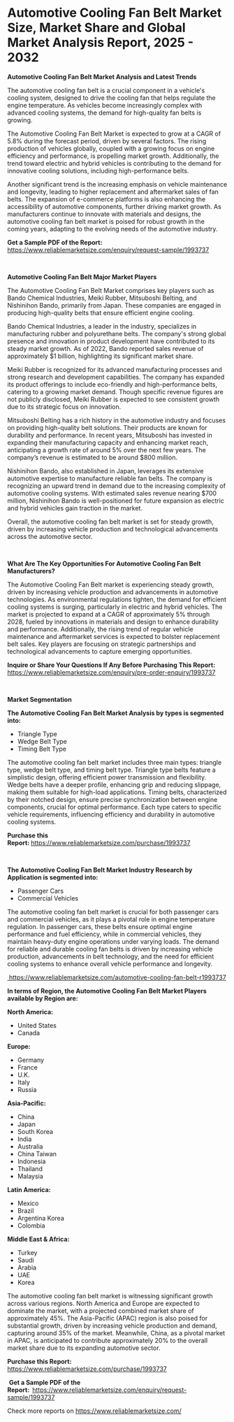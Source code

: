 <p><h1>Automotive Cooling Fan Belt Market Size, Market Share and Global Market Analysis Report, 2025 - 2032</h1></p><p><strong>Automotive Cooling Fan Belt Market Analysis and Latest Trends</strong></p>
<p><p>The automotive cooling fan belt is a crucial component in a vehicle's cooling system, designed to drive the cooling fan that helps regulate the engine temperature. As vehicles become increasingly complex with advanced cooling systems, the demand for high-quality fan belts is growing.</p><p>The Automotive Cooling Fan Belt Market is expected to grow at a CAGR of 5.8% during the forecast period, driven by several factors. The rising production of vehicles globally, coupled with a growing focus on engine efficiency and performance, is propelling market growth. Additionally, the trend toward electric and hybrid vehicles is contributing to the demand for innovative cooling solutions, including high-performance belts. </p><p>Another significant trend is the increasing emphasis on vehicle maintenance and longevity, leading to higher replacement and aftermarket sales of fan belts. The expansion of e-commerce platforms is also enhancing the accessibility of automotive components, further driving market growth. As manufacturers continue to innovate with materials and designs, the automotive cooling fan belt market is poised for robust growth in the coming years, adapting to the evolving needs of the automotive industry.</p></p>
<p><strong>Get a Sample PDF of the Report:&nbsp;</strong> <a href="https://www.reliablemarketsize.com/enquiry/request-sample/1993737?utm_campaign=2944&utm_medium=2&utm_source=Github&utm_content=ia&utm_term=29032025&utm_id=automotive-cooling-fan-belt">https://www.reliablemarketsize.com/enquiry/request-sample/1993737</a></p>
<p>&nbsp;</p>
<p><strong>Automotive Cooling Fan Belt Major Market Players</strong></p>
<p><p>The Automotive Cooling Fan Belt Market comprises key players such as Bando Chemical Industries, Meiki Rubber, Mitsuboshi Belting, and Nishinihon Bando, primarily from Japan. These companies are engaged in producing high-quality belts that ensure efficient engine cooling.</p><p>Bando Chemical Industries, a leader in the industry, specializes in manufacturing rubber and polyurethane belts. The company's strong global presence and innovation in product development have contributed to its steady market growth. As of 2022, Bando reported sales revenue of approximately $1 billion, highlighting its significant market share.</p><p>Meiki Rubber is recognized for its advanced manufacturing processes and strong research and development capabilities. The company has expanded its product offerings to include eco-friendly and high-performance belts, catering to a growing market demand. Though specific revenue figures are not publicly disclosed, Meiki Rubber is expected to see consistent growth due to its strategic focus on innovation.</p><p>Mitsuboshi Belting has a rich history in the automotive industry and focuses on providing high-quality belt solutions. Their products are known for durability and performance. In recent years, Mitsuboshi has invested in expanding their manufacturing capacity and enhancing market reach, anticipating a growth rate of around 5% over the next few years. The company’s revenue is estimated to be around $800 million.</p><p>Nishinihon Bando, also established in Japan, leverages its extensive automotive expertise to manufacture reliable fan belts. The company is recognizing an upward trend in demand due to the increasing complexity of automotive cooling systems. With estimated sales revenue nearing $700 million, Nishinihon Bando is well-positioned for future expansion as electric and hybrid vehicles gain traction in the market.</p><p>Overall, the automotive cooling fan belt market is set for steady growth, driven by increasing vehicle production and technological advancements across the automotive sector.</p></p>
<p>&nbsp;</p>
<p><strong>What Are The Key Opportunities For Automotive Cooling Fan Belt Manufacturers?</strong></p>
<p><p>The Automotive Cooling Fan Belt market is experiencing steady growth, driven by increasing vehicle production and advancements in automotive technologies. As environmental regulations tighten, the demand for efficient cooling systems is surging, particularly in electric and hybrid vehicles. The market is projected to expand at a CAGR of approximately 5% through 2028, fueled by innovations in materials and design to enhance durability and performance. Additionally, the rising trend of regular vehicle maintenance and aftermarket services is expected to bolster replacement belt sales. Key players are focusing on strategic partnerships and technological advancements to capture emerging opportunities.</p></p>
<p><strong>Inquire or Share Your Questions If Any Before Purchasing This Report:</strong> <a href="https://www.reliablemarketsize.com/enquiry/pre-order-enquiry/1993737?utm_campaign=2944&utm_medium=2&utm_source=Github&utm_content=ia&utm_term=29032025&utm_id=automotive-cooling-fan-belt">https://www.reliablemarketsize.com/enquiry/pre-order-enquiry/1993737</a></p>
<p>&nbsp;</p>
<p><strong>Market Segmentation</strong></p>
<p><strong>The Automotive Cooling Fan Belt Market Analysis by types is segmented into:</strong></p>
<p><ul><li>Triangle Type</li><li>Wedge Belt Type</li><li>Timing Belt Type</li></ul></p>
<p><p>The automotive cooling fan belt market includes three main types: triangle type, wedge belt type, and timing belt type. Triangle type belts feature a simplistic design, offering efficient power transmission and flexibility. Wedge belts have a deeper profile, enhancing grip and reducing slippage, making them suitable for high-load applications. Timing belts, characterized by their notched design, ensure precise synchronization between engine components, crucial for optimal performance. Each type caters to specific vehicle requirements, influencing efficiency and durability in automotive cooling systems.</p></p>
<p><strong>Purchase this Report:&nbsp;</strong><a href="https://www.reliablemarketsize.com/purchase/1993737?utm_campaign=2944&utm_medium=2&utm_source=Github&utm_content=ia&utm_term=29032025&utm_id=automotive-cooling-fan-belt">https://www.reliablemarketsize.com/purchase/1993737</a></p>
<p>&nbsp;</p>
<p><strong>The Automotive Cooling Fan Belt Market Industry Research by Application is segmented into:</strong></p>
<p><ul><li>Passenger Cars</li><li>Commercial Vehicles</li></ul></p>
<p><p>The automotive cooling fan belt market is crucial for both passenger cars and commercial vehicles, as it plays a pivotal role in engine temperature regulation. In passenger cars, these belts ensure optimal engine performance and fuel efficiency, while in commercial vehicles, they maintain heavy-duty engine operations under varying loads. The demand for reliable and durable cooling fan belts is driven by increasing vehicle production, advancements in belt technology, and the need for efficient cooling systems to enhance overall vehicle performance and longevity.</p></p>
<p><a href="https://www.reliablemarketsize.com/automotive-cooling-fan-belt-r1993737?utm_campaign=2944&utm_medium=2&utm_source=Github&utm_content=ia&utm_term=29032025&utm_id=automotive-cooling-fan-belt">&nbsp;https://www.reliablemarketsize.com/automotive-cooling-fan-belt-r1993737</a></p>
<p><strong>In terms of Region, the Automotive Cooling Fan Belt Market Players available by Region are:</strong></p>
<p>
    <p> <strong> North America: </strong>
        <ul>
            <li>United States</li>
            <li>Canada</li>
        </ul>
        </p> 
    <p> <strong> Europe: </strong>
        <ul>
            <li>Germany</li>
            <li>France</li>
            <li>U.K.</li>
            <li>Italy</li>
            <li>Russia</li>
        </ul>
        </p> 
    <p> <strong> Asia-Pacific: </strong>
        <ul>
            <li>China</li>
            <li>Japan</li>
            <li>South Korea</li>
            <li>India</li>
            <li>Australia</li>
            <li>China Taiwan</li>
            <li>Indonesia</li>
            <li>Thailand</li>
            <li>Malaysia</li>
        </ul>
        </p> 
    <p> <strong> Latin America: </strong>
        <ul>
            <li>Mexico</li>
            <li>Brazil</li>
            <li>Argentina Korea</li>
            <li>Colombia</li>
        </ul>
        </p> 
    <p> <strong> Middle East & Africa: </strong>
        <ul>
            <li>Turkey</li>
            <li>Saudi</li>
            <li>Arabia</li>
            <li>UAE</li>
            <li>Korea</li>
        </ul>
    </p>
    </p>
<p><p>The automotive cooling fan belt market is witnessing significant growth across various regions. North America and Europe are expected to dominate the market, with a projected combined market share of approximately 45%. The Asia-Pacific (APAC) region is also poised for substantial growth, driven by increasing vehicle production and demand, capturing around 35% of the market. Meanwhile, China, as a pivotal market in APAC, is anticipated to contribute approximately 20% to the overall market share due to its expanding automotive sector.</p></p>
<p><strong>Purchase this Report: </strong><a href="https://www.reliablemarketsize.com/purchase/1993737?utm_campaign=2944&utm_medium=2&utm_source=Github&utm_content=ia&utm_term=29032025&utm_id=automotive-cooling-fan-belt">https://www.reliablemarketsize.com/purchase/1993737</a></p>
<p>&nbsp;<strong>Get a Sample PDF of the Report:&nbsp;&nbsp;</strong><a href="https://www.reliablemarketsize.com/enquiry/request-sample/1993737?utm_campaign=2944&utm_medium=2&utm_source=Github&utm_content=ia&utm_term=29032025&utm_id=automotive-cooling-fan-belt">https://www.reliablemarketsize.com/enquiry/request-sample/1993737</a></p>
<p><strong></strong></p>
<p>Check more reports on <a href="https://www.reliablemarketsize.com/?utm_campaign=2944&utm_medium=2&utm_source=Github&utm_content=ia&utm_term=29032025&utm_id=automotive-cooling-fan-belt">https://www.reliablemarketsize.com/</a></p>